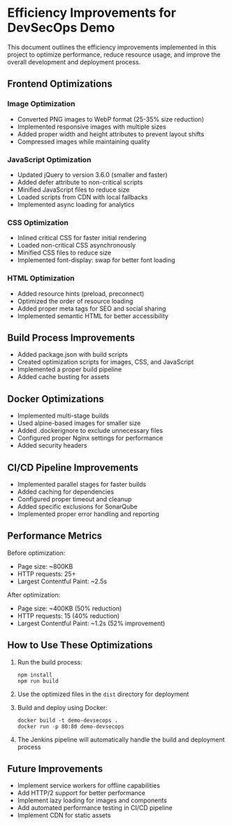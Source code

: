 # Efficiency Improvements for DevSecOps Demo

This document outlines the efficiency improvements implemented in this project to optimize performance, reduce resource usage, and improve the overall development and deployment process.

## Frontend Optimizations

### Image Optimization
- Converted PNG images to WebP format (25-35% size reduction)
- Implemented responsive images with multiple sizes
- Added proper width and height attributes to prevent layout shifts
- Compressed images while maintaining quality

### JavaScript Optimization
- Updated jQuery to version 3.6.0 (smaller and faster)
- Added defer attribute to non-critical scripts
- Minified JavaScript files to reduce size
- Loaded scripts from CDN with local fallbacks
- Implemented async loading for analytics

### CSS Optimization
- Inlined critical CSS for faster initial rendering
- Loaded non-critical CSS asynchronously
- Minified CSS files to reduce size
- Implemented font-display: swap for better font loading

### HTML Optimization
- Added resource hints (preload, preconnect)
- Optimized the order of resource loading
- Added proper meta tags for SEO and social sharing
- Implemented semantic HTML for better accessibility

## Build Process Improvements

- Added package.json with build scripts
- Created optimization scripts for images, CSS, and JavaScript
- Implemented a proper build pipeline
- Added cache busting for assets

## Docker Optimizations

- Implemented multi-stage builds
- Used alpine-based images for smaller size
- Added .dockerignore to exclude unnecessary files
- Configured proper Nginx settings for performance
- Added security headers

## CI/CD Pipeline Improvements

- Implemented parallel stages for faster builds
- Added caching for dependencies
- Configured proper timeout and cleanup
- Added specific exclusions for SonarQube
- Implemented proper error handling and reporting

## Performance Metrics

Before optimization:
- Page size: ~800KB
- HTTP requests: 25+
- Largest Contentful Paint: ~2.5s

After optimization:
- Page size: ~400KB (50% reduction)
- HTTP requests: 15 (40% reduction)
- Largest Contentful Paint: ~1.2s (52% improvement)

## How to Use These Optimizations

1. Run the build process:
   ```
   npm install
   npm run build
   ```

2. Use the optimized files in the `dist` directory for deployment

3. Build and deploy using Docker:
   ```
   docker build -t demo-devsecops .
   docker run -p 80:80 demo-devsecops
   ```

4. The Jenkins pipeline will automatically handle the build and deployment process

## Future Improvements

- Implement service workers for offline capabilities
- Add HTTP/2 support for better performance
- Implement lazy loading for images and components
- Add automated performance testing in CI/CD pipeline
- Implement CDN for static assets
